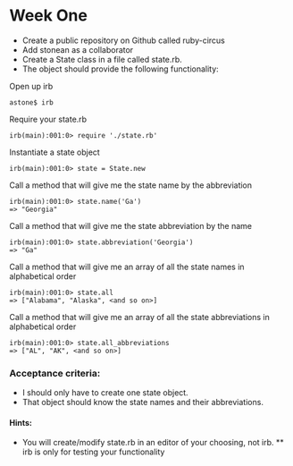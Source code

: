 # Week One

* Create a public repository on Github called ruby-circus
* Add stonean as a collaborator
* Create a State class in a file called state.rb.
* The object should provide the following functionality:

Open up irb

    astone$ irb

Require your state.rb

    irb(main):001:0> require './state.rb'

Instantiate a state object

    irb(main):001:0> state = State.new

Call a method that will give me the state name by the abbreviation

    irb(main):001:0> state.name('Ga')
    => "Georgia"

Call a method that will give me the state abbreviation by the name

    irb(main):001:0> state.abbreviation('Georgia')
    => "Ga"

Call a method that will give me an array of all the state names in alphabetical order

    irb(main):001:0> state.all
    => ["Alabama", "Alaska", <and so on>]

Call a method that will give me an array of all the state abbreviations in alphabetical order

    irb(main):001:0> state.all_abbreviations
    => ["AL", "AK", <and so on>]


### Acceptance criteria:

* I should only have to create one state object.
* That object should know the state names and their abbreviations.


#### Hints:

* You will create/modify state.rb in an editor of your choosing, not irb.
** irb is only for testing your functionality
